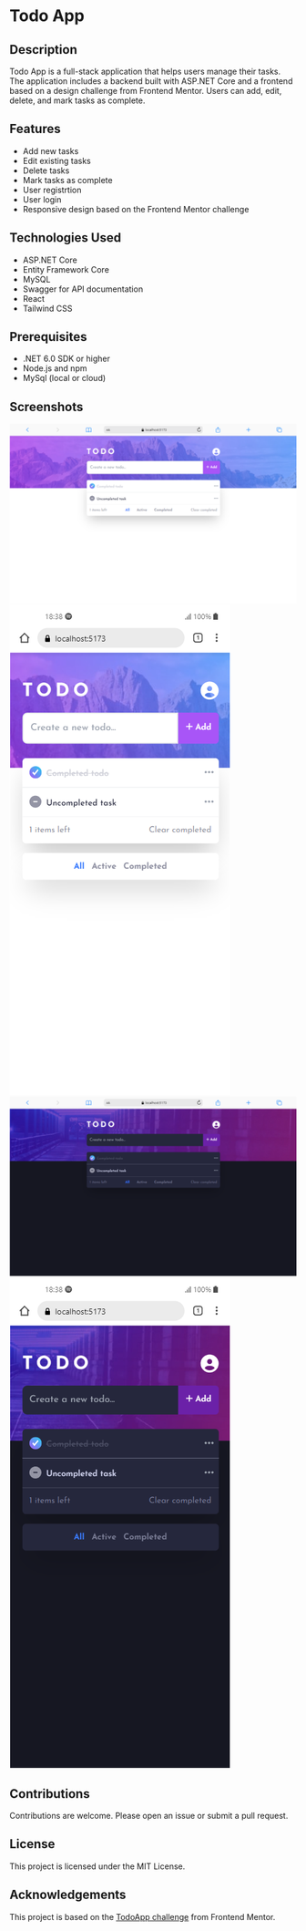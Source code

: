 # Todo App

## Description

Todo App is a full-stack application that helps users manage their tasks. The
application includes a backend built with ASP.NET Core and a frontend based on a
design challenge from Frontend Mentor. Users can add, edit, delete, and mark
tasks as complete.

## Features

-   Add new tasks
-   Edit existing tasks
-   Delete tasks
-   Mark tasks as complete
-   User registrtion
-   User login
-   Responsive design based on the Frontend Mentor challenge

## Technologies Used

-   ASP.NET Core
-   Entity Framework Core
-   MySQL
-   Swagger for API documentation
-   React
-   Tailwind CSS

## Prerequisites

-   .NET 6.0 SDK or higher
-   Node.js and npm
-   MySql (local or cloud)

## Screenshots

![](./todoapp.client/screenshots/TodoApp-Desktop-Light.png)
![](./todoapp.client/screenshots/TodoApp-Mobile-Light.png)
![](./todoapp.client/screenshots/TodoApp-Desktop-Dark.png)
![](./todoapp.client/screenshots/TodoApp-Mobile-Dark.png)

## Contributions

Contributions are welcome. Please open an issue or submit a pull request.

## License

This project is licensed under the MIT License.

## Acknowledgements

This project is based on the
[TodoApp challenge](https://www.frontendmentor.io/challenges/todo-app-Su1_KokOW)
from Frontend Mentor.
